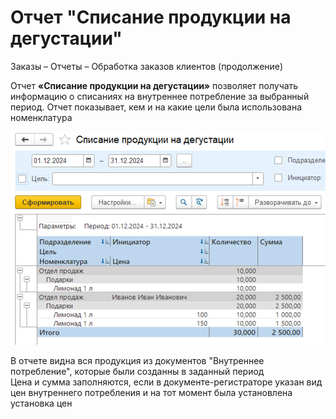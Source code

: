 # Отчет "Списание продукции на дегустации"

Заказы – Отчеты – Обработка заказов клиентов (продолжение)

Отчет **«Списание продукции на дегустации»** позволяет получать информацию о списаниях на внутреннее потребление за выбранный период. Отчет показывает, кем и на какие цели была использована номенклатура 

[![1]][1]

В отчете видна вся продукция из документов "Внутреннее потребление", которые были созданны в заданный период  
Цена и сумма заполняются, если в документе-регистраторе указан вид цен внутреннего потребления и на тот момент была установлена установка цен

[1]: WriteOffProduction.png